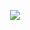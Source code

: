 <p align="center">
  <a href="https://skillicons.dev">
    <img src="https://skillicons.dev/icons?i= linux, py, html, css, js, php, mysql" />
  </a>
</p>
